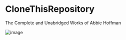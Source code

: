 # CloneThisRepository
The Complete and Unabridged Works of Abbie Hoffman

![image](https://github.com/user-attachments/assets/704c484b-3592-4d6e-8db9-78f64366164d)

